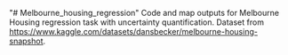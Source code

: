 "# Melbourne_housing_regression" 
Code and map outputs for Melbourne Housing regression task with uncertainty quantification. Dataset from https://www.kaggle.com/datasets/dansbecker/melbourne-housing-snapshot.
